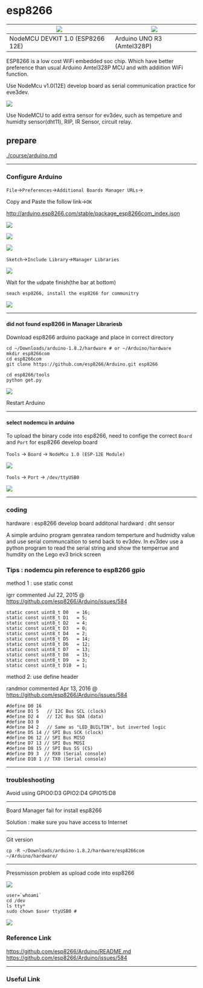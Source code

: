 # esp8266

|![](./esp8266/64-esp8266-2.jpg) | ![](./esp8266/62-arduino-uno-r3.jpg)  |
|-|-|
| NodeMCU DEVKIT 1.0 (ESP8266 12E) | Arduino UNO R3 (Amtel328P) |


ESP8266 is a low cost WiFi embedded soc chip. Which have better preference than usual Arduino Amtel328P MCU and with addiition WiFi function.

Use NodeMcu v1.0(12E) develop board as serial communication practice for eve3dev.

![](/home/malpen/EmbeddedSystem-Lego-ev3/course/esp8266/65-sensor-2.jpg) 

Use NodeMCU to add extra sensor for ev3dev, such as tempeture and humidty sensor(dht11), RIP, IR Sensor, circuit relay.



## prepare

[./course/arduino.md](./arduino.md) 

***
    
### Configure Arduino

`File`->`Preferences`->`Additional Boards Manager URLs`->

Copy and Paste the follow link->`OK`
   
http://arduino.esp8266.com/stable/package_esp8266com_index.json

![](./esp8266/0-go-preferences.png) 

![](./esp8266/1-preferences.png) 

![](./esp8266/3-added.png) 

`Sketch`->`Include Library`->`Manager Libraries`

![](./esp8266/5-select-boards-manager.png) 

Wait for the udpate finish(the bar at bottom)

	seach esp8266, install the esp8266 for communitry

![](./esp8266/7-install-esp8266-in-boards-manager.png) 


***

#### did not found esp8266 in Manager Librariesb

Download esp8266 arduino package and place in correct directory

    cd ~/Downloads/arduino-1.8.2/hardware # or ~/Arduino/hardware
    mkdir esp8266com
    cd esp8266com
    git clone https://github.com/esp8266/Arduino.git esp8266
    
    cd esp8266/tools
    python get.py
    
![](./esp8266/9-using-git-version.png) 
    
Restart Arduino

***

#### select nodemcu in arduino

To upload the binary code into esp8266, need to confige the correct `Board` and `Port` for esp8266 develop board

`Tools` -> `Board` -> `NodeMcu 1.0 (ESP-12E Module)`

![](./esp8266/11-select-the-board.png) 

`Tools` -> `Port` -> `/dev/ttyUSB0`

![](./esp8266/13-select-the-port.png) 


***

### coding

hardware : esp8266 develop board
additonal hardward : dht sensor

A simple arduino program genratea random temperture and hudmidty value and use serial communcaition to send back to ev3dev. In ev3dev use a python program to read the serial string and show the temperrue and humdity on the Lego ev3 brick screen

### Tips : nodemcu pin reference to esp8266 gpio
 
method 1 : use static const
 
igrr commented Jul 22, 2015 @ https://github.com/esp8266/Arduino/issues/584

    static const uint8_t D0   = 16;
    static const uint8_t D1   = 5;
    static const uint8_t D2   = 4;
    static const uint8_t D3   = 0;
    static const uint8_t D4   = 2;
    static const uint8_t D5   = 14;
    static const uint8_t D6   = 12;
    static const uint8_t D7   = 13;
    static const uint8_t D8   = 15;
    static const uint8_t D9   = 3;
    static const uint8_t D10  = 1;


    
method 2: use define header

randmor commented Apr 13, 2016 @ https://github.com/esp8266/Arduino/issues/584

    #define D0 16
    #define D1 5   // I2C Bus SCL (clock)
    #define D2 4   // I2C Bus SDA (data)
    #define D3 0
    #define D4 2   // Same as "LED_BUILTIN", but inverted logic
    #define D5 14 // SPI Bus SCK (clock)
    #define D6 12 // SPI Bus MISO 
    #define D7 13 // SPI Bus MOSI
    #define D8 15 // SPI Bus SS (CS)
    #define D9 3  // RX0 (Serial console)
    #define D10 1 // TX0 (Serial console)

***

### troubleshooting

Avoid using GPIO0:D3 GPIO2:D4 GPIO15:D8

***

Board Manager fail for install esp8266

Solution : make sure you have access to Internet

***

Git version

    cp -R ~/Downloads/arduino-1.8.2/hardware/esp8266com ~/Arduino/hardware/

***


Pressmisson problem as upload code into esp8266

![](./esp8266/30-cannot-access-ttyUSB0.png) 

    user=`whoami`
    cd /dev
    ls tty*
    sudo chown $user ttyUSB0 # 

![](./esp8266/33-fix-access-problem.png) 

### Reference Link

https://github.com/esp8266/Arduino/README.md
https://github.com/esp8266/Arduino/issues/584

***

### Useful Link

	
